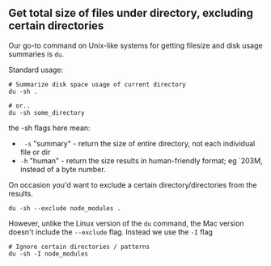 
## Get total size of files under directory, excluding certain directories

Our go-to command on Unix-like systems for getting filesize and disk usage summaries is `du`. 

Standard usage:
```
# Summarize disk space usage of current directory
du -sh .

# or.. 
du -sh some_directory

```


the -sh flags here mean:
-  ` -s`   "summary" - return the size of entire directory, not each individual file or dir
-  `-h`    "human" - return the size results in human-friendly format; eg `203M, instead of a byte number.


On occasion  you'd want to exclude a certain directory/directories from the results.
```
du -sh --exclude node_modules .
```


However, unlike the Linux version of the `du` command, the Mac version doesn't include the `--exclude` flag. Instead we use the `-I` flag

```
# Ignore certain directories / patterns
du -sh -I node_modules
```
